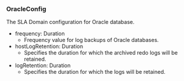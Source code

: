 ### OracleConfig
The SLA Domain configuration for Oracle database.

- frequency: Duration
  - Frequency value for log backups of Oracle databases.
- hostLogRetention: Duration
  - Specifies the duration for which the archived redo logs will be retained.
- logRetention: Duration
  - Specifies the duration for which the logs will be retained.
